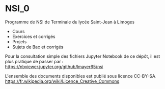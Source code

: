 # NSI_0

Programme de NSI de Terminale du lycée Saint-Jean à Limoges
- Cours
- Exercices et corrigés
- Projets
- Sujets de Bac et corrigés

Pour la consultation simple des fichiers Jupyter Notebook de ce dépôt, il est plus pratique de passer par : https://nbviewer.jupyter.org/github/lmayer65/nsi

L'ensemble des documents disponibles est publié sous licence CC-BY-SA. https://fr.wikipedia.org/wiki/Licence_Creative_Commons
